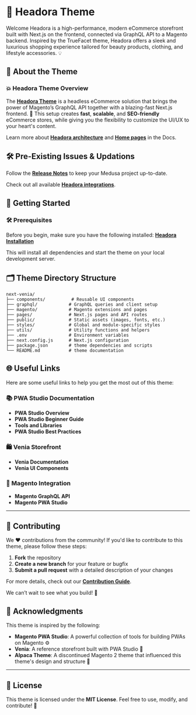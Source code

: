 # 🌟 Headora Theme

Welcome Headora is a high-performance, modern eCommerce storefront built with Next.js on the frontend, connected via GraphQL API to a Magento backend. Inspired by the TrueFacet theme, Headora offers a sleek and luxurious shopping experience tailored for beauty products, clothing, and lifestyle accessories.
💡

## 📝 About the Theme

### 💥 Headora Theme Overview

The **[Headora Theme](https://wiki.ocodecommerce.com/en/Theme/overview)** is a headless eCommerce solution that brings the power of Magento’s GraphQL API together with a blazing-fast Next.js frontend. 🚀 This setup creates **fast**, **scalable**, and **SEO-friendly** eCommerce stores, while giving you the flexibility to customize the UI/UX to your heart's content. 


Learn more about **[Headora architecture](https://wiki.ocodecommerce.com/en/Theme/overview)** and **[ Home pages](https://wiki.ocodecommerce.com/en/Theme/home-page)** in the Docs.


## 🛠️ Pre-Existing Issues & Updations
Follow the **[Release Notes](https://wiki.ocodecommerce.com/en/Theme/Issues-Resolutions)** to keep your Medusa project up-to-date.

Check out all available **[Headora integrations](https://wiki.ocodecommerce.com/en/Theme/Upgrade-Integration)**.



## 🚀 Getting Started

### 🛠️ Prerequisites

Before you begin, make sure you have the following installed:
**[Headora Installation](https://wiki.ocodecommerce.com/en/Theme/installation)**



This will install all dependencies and start the theme on your local development server.

## 🗂️ Theme Directory Structure

```
next-venia/
├── components/          # Reusable UI components
├── graphql/            # GraphQL queries and client setup
├── magento/            # Magento extensions and pages
├── pages/              # Next.js pages and API routes
├── public/             # Static assets (images, fonts, etc.)
├── styles/             # Global and module-specific styles
├── utils/              # Utility functions and helpers
├── .env                # Environment variables
├── next.config.js      # Next.js configuration
├── package.json        # theme dependencies and scripts
└── README.md           # theme documentation
```

## 🌐 Useful Links

Here are some useful links to help you get the most out of this theme:

### 📚 PWA Studio Documentation
- **PWA Studio Overview**  
- **PWA Studio Beginner Guide**  
- **Tools and Libraries**  
- **PWA Studio Best Practices**  

### 🛍️ Venia Storefront
- **Venia Documentation**  
- **Venia UI Components**  

### 🔗 Magento Integration
- **Magento GraphQL API**  
- **Magento PWA Studio**  

---

## 🤝 Contributing

We ❤️ contributions from the community! If you'd like to contribute to this theme, please follow these steps:

1. **Fork** the repository
2. **Create a new branch** for your feature or bugfix
3. **Submit a pull request** with a detailed description of your changes

For more details, check out our **[Contribution Guide](CONTRIBUTION_GUIDE.md)**.

We can’t wait to see what you build! 🎉



## 🙏 Acknowledgments

This theme is inspired by the following:

* **Magento PWA Studio**: A powerful collection of tools for building PWAs on Magento ⚙️
* **Venia**: A reference storefront built with PWA Studio 🛒
* **Alpaca Theme**: A discontinued Magento 2 theme that influenced this theme's design and structure 🎨

---

## 📄 License

This theme is licensed under the **MIT License**. Feel free to use, modify, and contribute! 🎉
